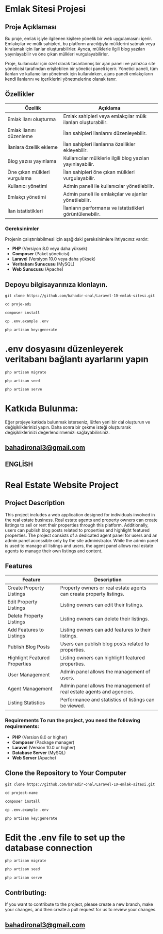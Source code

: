 # Emlak Sitesi Projesi 
 ## Proje Açıklaması

Bu proje, emlak işiyle ilgilenen kişilere yönelik bir web uygulamasını içerir. Emlakçılar ve mülk sahipleri, bu platform aracılığıyla mülklerini satmak veya kiralamak için ilanlar oluşturabilirler. Ayrıca, mülklerle ilgili blog yazıları yayınlayabilir ve öne çıkan mülkleri vurgulayabilirler. 

Proje, kullanıcılar için özel olarak tasarlanmış bir ajan paneli ve yalnızca site yöneticisi tarafından erişilebilen bir yönetici paneli içerir. Yönetici paneli, tüm ilanları ve kullanıcıları yönetmek için kullanılırken, ajans paneli emlakçıların kendi ilanlarını ve içeriklerini yönetmelerine olanak tanır.


## Özellikler
 | Özellik| Açıklama |
 |--------------------------------------------|--------------------------------------------------|
| Emlak ilanı oluşturma | Emlak sahipleri veya emlakçılar mülk ilanları oluşturabilir. |
 | Emlak ilanını düzenleme | İlan sahipleri ilanlarını düzenleyebilir. | | Emlak ilanını silme | İlan sahipleri ilanlarını silebilir. |
 | İlanlara özellik ekleme | İlan sahipleri ilanlarına özellikler ekleyebilir. |
 | Blog yazısı yayınlama | Kullanıcılar mülklerle ilgili blog yazıları yayınlayabilir. |
 | Öne çıkan mülkleri vurgulama | İlan sahipleri öne çıkan mülkleri vurgulayabilir. |
 | Kullanıcı yönetimi | Admin paneli ile kullanıcılar yönetilebilir. |
 | Emlakçı yönetimi | Admin paneli ile emlakçılar ve ajanlar yönetilebilir.|
 | İlan istatistikleri | İlanların performansı ve istatistikleri görüntülenebilir. |



### Gereksinimler
 Projenin çalıştırılabilmesi için aşağıdaki gereksinimlere ihtiyacınız vardır:
 
  -  **PHP** (Versiyon 8.0 veya daha yüksek) 
  -  **Composer** (Paket yöneticisi)
  -  **Laravel** (Versiyon 10.0 veya daha yüksek) 
  -  **Veritabanı Sunucusu** (MySQL) 
  -  **Web Sunucusu** (Apache)
 
 ## Depoyu bilgisayarınıza klonlayın. 
`git clone https://github.com/bahadir-onal/Laravel-10-emlak-sitesi.git`

`cd proje-adı `

`composer install `

`cp .env.example .env `

`php artisan key:generate `
# .env dosyasını düzenleyerek veritabanı bağlantı ayarlarını yapın 
`php artisan migrate`

`php artisan seed`

`php artisan serve`



# Katkıda Bulunma:

Eğer projeye katkıda bulunmak isterseniz, lütfen yeni bir dal oluşturun ve değişikliklerinizi yapın. Daha sonra bir çekme isteği oluşturarak değişikliklerinizi değerlendirmemizi sağlayabilirsiniz.

## bahadironal3@gmail.com

## ENGLİSH

# Real Estate Website Project  
## Project Description
 This project includes a web application designed for individuals involved in the real estate business. Real estate agents and property owners can create listings to sell or rent their properties through this platform. Additionally, users can publish blog posts related to properties and highlight featured properties. The project consists of a dedicated agent panel for users and an admin panel accessible only by the site administrator. While the admin panel is used to manage all listings and users, the agent panel allows real estate agents to manage their own listings and content. 
 
 ## Features
 | Feature | Description |
 |--------------------------------------------|--------------------------------------------------|
| Create Property Listings | Property owners or real estate agents can create property listings. |
| Edit Property Listings | Listing owners can edit their listings. |
| Delete Property Listings | Listing owners can delete their listings. |
| Add Features to Listings | Listing owners can add features to their listings. |
| Publish Blog Posts | Users can publish blog posts related to properties. |
| Highlight Featured Properties | Listing owners can highlight featured properties. |
| User Management | Admin panel allows the management of users. |
| Agent Management | Admin panel allows the management of real estate agents and agencies. | 
| Listing Statistics | Performance and statistics of listings can be viewed. |

### Requirements To run the project, you need the following requirements: 
-  **PHP** (Version 8.0 or higher) 
-  **Composer** (Package manager) 
-  **Laravel** (Version 10.0 or higher) 
-  **Database Server** (MySQL) 
-  **Web Server** (Apache)

## Clone the Repository to Your Computer

`git clone https://github.com/bahadir-onal/Laravel-10-emlak-sitesi.git`

`cd project-name`

`composer install`

`cp .env.example .env`

`php artisan key:generate`
# Edit the .env file to set up the database connection

`php artisan migrate`

`php artisan seed` 

`php artisan serve` 

## Contributing:

If you want to contribute to the project, please create a new branch, make your changes, and then create a pull request for us to review your changes.


## bahadironal3@gmail.com
